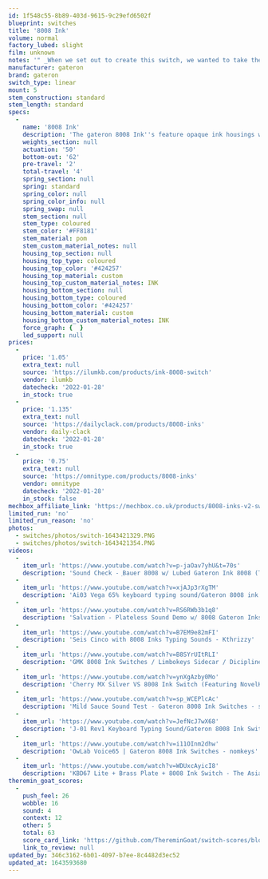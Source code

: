 ```yaml
---
id: 1f548c55-8b89-403d-9615-9c29efd6502f
blueprint: switches
title: '8008 Ink'
volume: normal
factory_lubed: slight
film: unknown
notes: '" _When we set out to create this switch, we wanted to take the best parts of our two favorite switches (the housing of the Gateron Black Ink and the spring of the Gateron Yellow) and bring them together in the color scheme of one of our most popular keycap sets. However, the Ink housings are translucent and the colors for 8008 would not be successful without opaque plastic. So we spent nearly a year working with Gateron to create an opaque plastic mixture that is still every bit an Ink housing. As a result, we have the first-ever opaque ink switch._ " - Omnitype'
manufacturer: gateron
brand: gateron
switch_type: linear
mount: 5
stem_construction: standard
stem_length: standard
specs:
  -
    name: '8008 Ink'
    description: 'The gateron 8008 Ink''s feature opaque ink housings with a gateron yellow spring.'
    weights_section: null
    actuation: '50'
    bottom-out: '62'
    pre-travel: '2'
    total-travel: '4'
    spring_section: null
    spring: standard
    spring_color: null
    spring_color_info: null
    spring_swap: null
    stem_section: null
    stem_type: coloured
    stem_color: '#FF8181'
    stem_material: pom
    stem_custom_material_notes: null
    housing_top_section: null
    housing_top_type: coloured
    housing_top_color: '#424257'
    housing_top_material: custom
    housing_top_custom_material_notes: INK
    housing_bottom_section: null
    housing_bottom_type: coloured
    housing_bottom_color: '#424257'
    housing_bottom_material: custom
    housing_bottom_custom_material_notes: INK
    force_graph: {  }
    led_support: null
prices:
  -
    price: '1.05'
    extra_text: null
    source: 'https://ilumkb.com/products/ink-8008-switch'
    vendor: ilumkb
    datecheck: '2022-01-28'
    in_stock: true
  -
    price: '1.135'
    extra_text: null
    source: 'https://dailyclack.com/products/8008-inks'
    vendor: daily-clack
    datecheck: '2022-01-28'
    in_stock: true
  -
    price: '0.75'
    extra_text: null
    source: 'https://omnitype.com/products/8008-inks'
    vendor: omnitype
    datecheck: '2022-01-28'
    in_stock: false
mechbox_affiliate_link: 'https://mechbox.co.uk/products/8008-inks-v2-switch?variant=40006360203426'
limited_run: 'no'
limited_run_reason: 'no'
photos:
  - switches/photos/switch-1643421329.PNG
  - switches/photos/switch-1643421354.PNG
videos:
  -
    item_url: 'https://www.youtube.com/watch?v=p-jaOav7yhU&t=70s'
    description: 'Sound Check - ฺBauer 8008 w/ Lubed Gateron Ink 8008 (Typing Test) - KeebLook'
  -
    item_url: 'https://www.youtube.com/watch?v=xjAJp3rXgTM'
    description: 'Ai03 Vega 65% keyboard typing sound/Gateron 8008 ink switches PC plate - Vincent Chen'
  -
    item_url: 'https://www.youtube.com/watch?v=RS6RWb3b1q8'
    description: 'Salvation - Plateless Sound Demo w/ 8008 Gateron Inks - alexotos'
  -
    item_url: 'https://www.youtube.com/watch?v=B7EM9e82mFI'
    description: 'Seis Cinco with 8008 Inks Typing Sounds - Kthrizzy'
  -
    item_url: 'https://www.youtube.com/watch?v=B8SYrUItRLI'
    description: 'GMK 8008 Ink Switches / Limbokeys Sidecar / Dicipline65 & Discipad Build - Stacked Acrylic Thocc - KiwiKeebs'
  -
    item_url: 'https://www.youtube.com/watch?v=ynXgAzby0Mo'
    description: 'Cherry MX Silver VS 8008 Ink Switch (Featuring NovelKeys NK65 Entry Edition) - The Asian Nerd'
  -
    item_url: 'https://www.youtube.com/watch?v=sp_WCEPlcAc'
    description: 'Mild Sauce Sound Test - Gateron 8008 Ink Switches - supbeez'
  -
    item_url: 'https://www.youtube.com/watch?v=JefNcJ7wX68'
    description: 'J-01 Rev1 Keyboard Typing Sound/Gateron 8008 Ink Switches Carbon Fiber plate - Vincent Chen'
  -
    item_url: 'https://www.youtube.com/watch?v=i11OInm2dhw'
    description: 'OwLab Voice65 | Gateron 8008 Ink Switches - nomkeys'
  -
    item_url: 'https://www.youtube.com/watch?v=WDUxcAyicI8'
    description: 'KBD67 Lite + Brass Plate + 8008 Ink Switch - The Asian Nerd'
theremin_goat_scores:
  -
    push_feel: 26
    wobble: 16
    sound: 4
    context: 12
    other: 5
    total: 63
    score_card_link: 'https://github.com/ThereminGoat/switch-scores/blob/master/8008%20Ink.pdf'
    link_to_review: null
updated_by: 346c3162-6b01-4097-b7ee-8c4482d3ec52
updated_at: 1643593680
---
```


